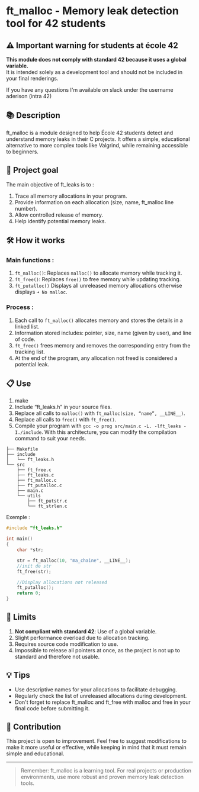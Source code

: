 # ft_malloc - Memory leak detection tool for 42 students

## ⚠️ Important warning for students at école 42

**This module does not comply with standard 42 because it uses a global variable.**  
It is intended solely as a development tool and should not be included in your final renderings.

If you have any questions I'm available on slack under the username aderison (intra 42)

## 📚 Description

ft_malloc is a module designed to help École 42 students detect and understand memory leaks in their C projects. It offers a simple, educational alternative to more complex tools like Valgrind, while remaining accessible to beginners.

## 🎯 Project goal

The main objective of ft_leaks is to :

1. Trace all memory allocations in your program.
2. Provide information on each allocation (size, name, ft_malloc line number).
3. Allow controlled release of memory.
4. Help identify potential memory leaks.

## 🛠 How it works

### Main functions :

1. `ft_malloc()`: Replaces `malloc()` to allocate memory while tracking it.
2. `ft_free()`: Replaces `free()` to free memory while updating tracking.
3. `ft_putalloc()` Displays all unreleased memory allocations otherwise displays `➜ No malloc`.

### Process :

1. Each call to `ft_malloc()` allocates memory and stores the details in a linked list.
2. Information stored includes: pointer, size, name (given by user), and line of code.
3. `ft_free()` frees memory and removes the corresponding entry from the tracking list.
4. At the end of the program, any allocation not freed is considered a potential leak.

## 📋 Use
1. make
2. Include “ft_leaks.h” in your source files.
3. Replace all calls to `malloc()` with `ft_malloc(size, “name”, __LINE__)`.
4. Replace all calls to `free()` with `ft_free()`.
5. Compile your program with `gcc -o prog src/main.c -L. -lft_leaks -I./include`. With this architecture, you can modify the compilation command to suit your needs.

```.
├── Makefile
├── include
│   └── ft_leaks.h
└── src
    ├── ft_free.c
    ├── ft_leaks.c
    ├── ft_malloc.c
    ├── ft_putalloc.c
    ├── main.c
    └── utils
        ├── ft_putstr.c
        └── ft_strlen.c
```
Exemple :

```c
#include "ft_leaks.h"

int main()
{
    char *str;

    str = ft_malloc(10, "ma_chaine", __LINE__);
    //init de str
    ft_free(str);

    //Display allocations not released
    ft_putalloc();
    return 0;
}
```

## 🚫 Limits

1. **Not compliant with standard 42**: Use of a global variable.
2. Slight performance overload due to allocation tracking.
3. Requires source code modification to use.
4. Impossible to release all pointers at once, as the project is not up to standard and therefore not usable.

## 💡 Tips

- Use descriptive names for your allocations to facilitate debugging.
- Regularly check the list of unreleased allocations during development.
- Don't forget to replace ft_malloc and ft_free with malloc and free in your final code before submitting it.

## 🤝 Contribution

This project is open to improvement. Feel free to suggest modifications to make it more useful or effective, while keeping in mind that it must remain simple and educational.

---


> Remember: ft_malloc is a learning tool. For real projects or production environments, use more robust and proven memory leak detection tools.
